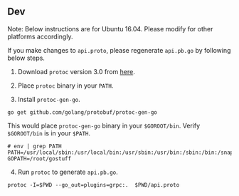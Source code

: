 
## Dev

Note: Below instructions are for Ubuntu 16.04. Please modify for other platforms accordingly.

If you make changes to ``api.proto``, please regenerate ``api.pb.go`` by following below steps.

1. Download ``protoc`` version 3.0 from [here](https://github.com/google/protobuf/releases).

2. Place ``protoc`` binary in your ``PATH``.

3. Install ``protoc-gen-go``.

```
go get github.com/golang/protobuf/protoc-gen-go
```

This would place ``protoc-gen-go`` binary in your ``$GOROOT/bin``. Verify ``$GOROOT/bin`` is in your ``$PATH``.

```
# env | grep PATH
PATH=/usr/local/sbin:/usr/local/bin:/usr/sbin:/usr/bin:/sbin:/bin:/snap/bin:/root/gostuff/bin
GOPATH=/root/gostuff
```

4. Run ``protoc`` to generate ``api.pb.go``.

```
protoc -I=$PWD --go_out=plugins=grpc:.  $PWD/api.proto
```
